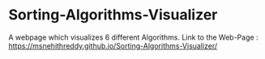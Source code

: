 # Sorting-Algorithms-Visualizer
A webpage which visualizes 6 different Algorithms.
Link to the Web-Page : https://msnehithreddy.github.io/Sorting-Algorithms-Visualizer/

